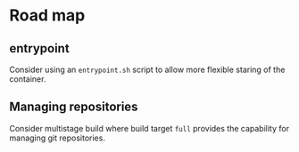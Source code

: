 # Road map
## entrypoint
Consider using an `entrypoint.sh` script to allow more flexible staring of the container.

## Managing repositories
Consider multistage build where build target `full` provides the capability for managing git repositories.
